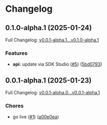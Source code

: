 # Changelog

## 0.1.0-alpha.1 (2025-01-24)

Full Changelog: [v0.0.1-alpha.1...v0.1.0-alpha.1](https://github.com/taamsoftadmin/taam-cloud-python-sdk/compare/v0.0.1-alpha.1...v0.1.0-alpha.1)

### Features

* **api:** update via SDK Studio ([#5](https://github.com/taamsoftadmin/taam-cloud-python-sdk/issues/5)) ([5bd0793](https://github.com/taamsoftadmin/taam-cloud-python-sdk/commit/5bd0793db5e509483b24318b8045caa05d60432b))

## 0.0.1-alpha.1 (2025-01-23)

Full Changelog: [v0.0.1-alpha.0...v0.0.1-alpha.1](https://github.com/taamsoftadmin/taam-cloud-python-sdk/compare/v0.0.1-alpha.0...v0.0.1-alpha.1)

### Chores

* go live ([#1](https://github.com/taamsoftadmin/taam-cloud-python-sdk/issues/1)) ([a00e0ea](https://github.com/taamsoftadmin/taam-cloud-python-sdk/commit/a00e0eaafa2f1c931d027d116a44f5c8cde60d80))
